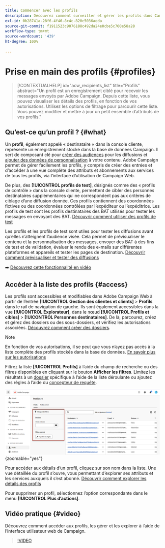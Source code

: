 ```yaml
---
title: Commencer avec les profils
description: Découvrez comment surveiller et gérer les profils dans Campaign Web.
exl-id: 0b28741a-28f6-4f46-8c4c-820c5036aeda
source-git-commit: f1911523c9076188c492da24e0cbe5c760e58a28
workflow-type: tm+mt
source-wordcount: '439'
ht-degree: 100%

---
```


# Prise en main des profils {#profiles}

>[!CONTEXTUALHELP]
>id="acw_recipients_list"
>title="Profils"
>abstract="Un profil est un enregistrement ciblé pour recevoir les messages envoyés par Adobe Campaign. Depuis cette liste, vous pouvez visualiser les détails des profils, en fonction de vos autorisations. Utilisez les options de filtrage pour parcourir cette liste. Vous pouvez modifier et mettre à jour un petit ensemble d’attributs de vos profils."

## Qu’est-ce qu’un profil ? {#what}

Un **profil**, également appelé « destinataire » dans la console cliente, représente un enregistrement stocké dans la base de données Campaign. Il sert de composant clé pour [créer des audiences](create-audience.md) pour les diffusions et [ajouter des données de personnalisation](../personalization/personalize.md) à votre contenu. Adobe Campaign permet de gérer facilement les profils, y compris de créer des entrées et d’accéder à une vue complète des attributs et abonnements aux services de tous les profils, via l’interface d’utilisation de Campaign Web.

De plus, des **[!UICONTROL profils de test]**, désignés comme des « profils de contrôle » dans la console cliente, permettent de cibler des personnes destinataires supplémentaires qui ne correspondent pas aux critères de ciblage d’une diffusion donnée. Ces profils contiennent des coordonnées fictives ou des coordonnées contrôlées par l’expéditeur ou l’expéditrice. Les profils de test sont les profils destinataires des BAT utilisés pour tester les messages en envoyant des BAT. [Découvrir comment utiliser des profils de test](test-profiles.md)

Les profils et les profils de test sont utiles pour tester les diffusions avant qu’elles n’atteignent l’audience visée. Cela permet de prévisualiser le contenu et la personnalisation des messages, envoyer des BAT à des fins de test et de validation, évaluer le rendu des e-mails sur différentes plateformes et appareils et tester les pages de destination. [Découvrir comment prévisualiser et tester des diffusions](../preview-test/preview-test.md)

➡️ [Découvrez cette fonctionnalité en vidéo](#video)

## Accéder à la liste des profils {#access}

Les profils sont accessibles et modifiables dans Adobe Campaign Web à partir de l’entrée **[!UICONTROL Gestion des clientes et clients]** > **Profils** dans le rail de navigation de gauche. Ils sont également accessibles dans la vue **[!UICONTROL Explorateur]**, dans le nœud **[!UICONTROL Profils et cibles]** > **[!UICONTROL Personnes destinataires]**. De là, parcourez, créez et gérez des dossiers ou des sous-dossiers, et vérifiez les autorisations associées. [Découvrez comment créer des dossiers](../get-started/permissions.md#folders).

>[!NOTE]
>
>En fonction de vos autorisations, il se peut que vous n’ayez pas accès à la liste complète des profils stockés dans la base de données. [En savoir plus sur les autorisations](../get-started/permissions.md)

Filtrez la liste **[!UICONTROL Profils]** à l’aide du champ de recherche ou des filtres disponibles en cliquant sur le bouton **Afficher les filtres**. Limitez les résultats à un [dossier](../get-started/permissions.md#folders) spécifique à l’aide de la liste déroulante ou ajoutez des règles à l’aide du [concepteur de requête](../query/query-modeler-overview.md).

![Filtres disponibles dans la liste des profils](assets/profiles-list-filters.png){zoomable="yes"}

Pour accéder aux détails d’un profil, cliquez sur son nom dans la liste. Une vue détaillée du profil s’ouvre, vous permettant d’explorer ses attributs et les services auxquels il s’est abonné. [Découvrir comment explorer les détails des profils](create-profile.md)

Pour supprimer un profil, sélectionnez l’option correspondante dans le menu **[!UICONTROL Plus d’actions]**.

## Vidéo pratique {#video}

Découvrez comment accéder aux profils, les gérer et les explorer à l’aide de l’interface utilisateur web de Campaign.

>[!VIDEO](https://video.tv.adobe.com/v/3427293?quality=12)